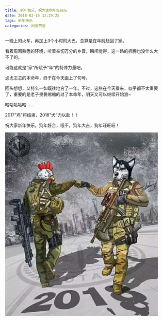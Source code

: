 ```yaml
---
title: 新年快乐，祝大家狗年旺旺旺
date: 2018-02-15 12:29:25
tags: 新年快乐
categories: 闲言赘语
---
```


一晚上的火车，再加上3个小时的大巴，总算是在年前赶回了家。

看着周围熟悉的环境，听着亲切万分的乡音，瞬间觉得，这一路的折腾也没什么大不了的。

可能这就是“家”所赋予“年”的特殊力量吧。

忐忐忑忑的本命年，终于在今天画上了句号。

回头想想，又特么一如既往地穷了一年。不过，这些在今天看来，似乎都不太重要了，重要的是老子畏畏缩缩的过了本命年，明天又可以继续开始浪~

哈哈哈哈哈……

2017"鸡"将结束，2018"犬"力以赴！！

祝大家新年快乐，狗年好合，哦不，狗年大吉，狗年旺旺旺！

![大吉大利，今晚吃鸡](/images/2018.jpg)